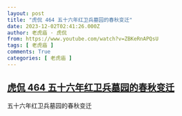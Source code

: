 ```yaml
---
layout: post
title: "虎侃 464 五十六年红卫兵墓园的春秋变迁"
date: 2023-12-02T02:41:26.000Z
author: 老虎庙 · 虎侃
from: https://www.youtube.com/watch?v=ZBKeRnAPQsU
tags: [ 老虎庙 ]
comments: True
categories: [ 老虎庙 ]
---
```

<!--1701484886000-->
[虎侃 464 五十六年红卫兵墓园的春秋变迁](https://www.youtube.com/watch?v=ZBKeRnAPQsU)
------

<div>
五十六年红卫兵墓园的春秋变迁
</div>
